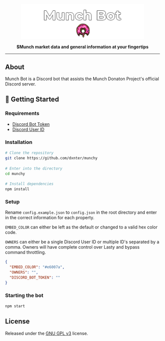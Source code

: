 <div align="center">
  <p>
    <img src="assets/images/README_banner.png" raw=true width="400" alt="Munch Bot Banner">
  </p>
  <strong>$Munch market data and general information at your fingertips</strong>
</div>
<hr />

## About

Munch Bot is a Discord bot that assists the Munch Donaton Project's official Discord server.

## 🚀 Getting Started

### Requirements

- [Discord Bot Token](https://github.com/reactiflux/discord-irc/wiki/Creating-a-discord-bot-&-getting-a-token)
- [Discord User ID](https://support.discord.com/hc/en-us/articles/206346498-Where-can-I-find-my-User-Server-Message-ID-)

### Installation

```bash
# Clone the repository
git clone https://github.com/dxnter/munchy

# Enter into the directory
cd munchy

# Install dependencies
npm install
```

### Setup

Rename `config.example.json` to `config.json` in the root directory and enter in the correct information for each property.

`EMBED_COLOR` can either be left as the default or changed to a valid hex color code.

`OWNERS` can either be a single Discord User ID or multiple ID's separated by a comma. Owners will have complete control over Lasty and bypass command throttling.

```json
{
  "EMBED_COLOR": "#e6007a",
  "OWNERS": "",
  "DISCORD_BOT_TOKEN": ""
}
```

### Starting the bot

```bash
npm start
```

## License

Released under the [GNU GPL v3](https://www.gnu.org/licenses/gpl-3.0.en.html) license.
